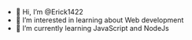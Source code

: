 - 👋 Hi, I’m @Erick1422
- 👀 I’m interested in learning about Web development
- 🌱 I’m currently learning JavaScript and NodeJs

<!--- <img src="https://github-readme-stats.vercel.app/api?username=Erick1422&show_icons=true&count_private=true" width="500" height="auto"/>
<img src="https://github-readme-stats.vercel.app/api/top-langs/?username=Erick1422&layout=compact/" width="207" height="auto"/> --->

<!---
Erick1422/Erick1422 is a ✨ special ✨ repository because its `README.md` (this file) appears on your GitHub profile.
You can click the Preview link to take a look at your changes.
--->
